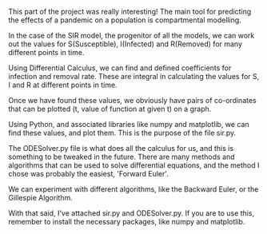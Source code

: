This part of the project was really interesting! The main tool for predicting the effects of
a pandemic on a population is compartmental modelling.

In the case of the SIR model, the progenitor of all the models, we can work out the values for S(Susceptible), I(Infected) and R(Removed) for many different points
in time.

Using Differential Calculus, we can find and defined coefficients for infection and removal rate. These are integral in calculating the
values for S, I and R at different points in time.

Once we have found these values, we obviously have pairs of co-ordinates that can be plotted (t, value of function at given t) on a graph.

Using Python, and associated libraries like numpy and matplotlib, we can find these values, and plot them. This is the purpose of the file
sir.py.

The ODESolver.py file is what does all the calculus for us, and this is something to be tweaked in the future. There are many methods and algorithms that
can be used to solve differential equations, and the method I chose was probably the easiest, 'Forward Euler'. 

We can experiment with different algorithms, like the Backward Euler, or the Gillespie Algorithm. 

With that said, I've attached sir.py and ODESolver.py. If you are to use this, remember to install the necessary packages, like numpy and 
matplotlib. 
